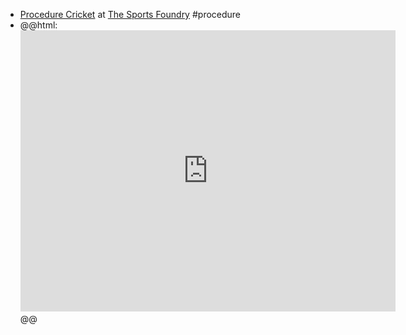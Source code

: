 - [Procedure Cricket](https://photos.google.com/share/AF1QipOJIv079MzoNPSM_bel-h82om11VQQCN-xkg4RCruPUNoOtY6MBaslEY2b8R8XB7g?key=Wm5JTV9tQ3JPTVhxS2VEZ1VOSEhJX0RYMzZDVVpR) at [The Sports Foundry](https://maps.app.goo.gl/YYZiNA78wud7Sa2n7) #procedure
- @@html: <iframe src="https://www.google.com/maps/embed?pb=!1m18!1m12!1m3!1d3768.9909712833455!2d72.9378906!3d19.1518725!2m3!1f0!2f0!3f0!3m2!1i1024!2i768!4f13.1!3m3!1m2!1s0x3be7b9cb9545fc7d%3A0x98ab26efc9a3752c!2sThe%20Sports%20Foundry!5e0!3m2!1sen!2sin!4v1704469363501!5m2!1sen!2sin" width="600" height="450" style="border:0;" allowfullscreen="" loading="lazy" referrerpolicy="no-referrer-when-downgrade"></iframe>@@